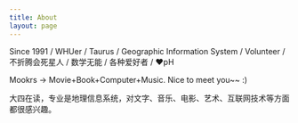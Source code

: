 ```yaml
---
title: About
layout: page
---
```


Since 1991 / WHUer / Taurus / Geographic Information System / Volunteer / 不折腾会死星人 / 数学无能 / 各种爱好者 / ❤pH

Mookrs -> Movie+Book+Computer+Music. Nice to meet you~~  :)

大四在读，专业是地理信息系统，对文字、音乐、电影、艺术、互联网技术等方面都很感兴趣。